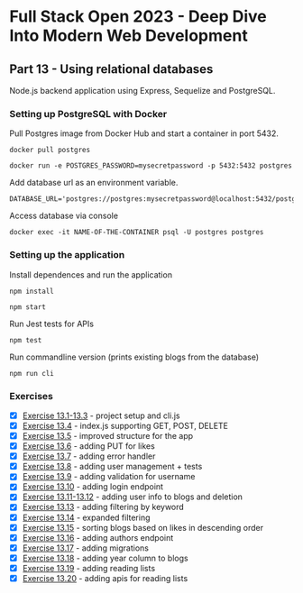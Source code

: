 # Full Stack Open 2023 - Deep Dive Into Modern Web Development

## Part 13 - Using relational databases

Node.js backend application using Express, Sequelize and PostgreSQL.

### Setting up PostgreSQL with Docker

Pull Postgres image from Docker Hub and start a container in port 5432.

    docker pull postgres
    
    docker run -e POSTGRES_PASSWORD=mysecretpassword -p 5432:5432 postgres

Add database url as an environment variable.

    DATABASE_URL='postgres://postgres:mysecretpassword@localhost:5432/postgres'

Access database via console 

    docker exec -it NAME-OF-THE-CONTAINER psql -U postgres postgres

### Setting up the application 

Install dependences and run the application

    npm install 

    npm start

Run Jest tests for APIs

    npm test

Run commandline version (prints existing blogs from the database)

    npm run cli

### Exercises

- [x] [Exercise 13.1-13.3](https://github.com/ruusukivi/fullstack-part13-postgresql/tree/13.1-13.3) -  project setup and cli.js
- [x] [Exercise 13.4](https://github.com/ruusukivi/fullstack-part13-postgresql/tree/13.4) -  index.js supporting GET, POST, DELETE
- [x] [Exercise 13.5](https://github.com/ruusukivi/fullstack-part13-postgresql/tree/13.5) -  improved structure for the app
- [x] [Exercise 13.6](https://github.com/ruusukivi/fullstack-part13-postgresql/tree/13.6) -  adding PUT for likes
- [x] [Exercise 13.7](https://github.com/ruusukivi/fullstack-part13-postgresql/tree/13.7) -  adding error handler
- [x] [Exercise 13.8](https://github.com/ruusukivi/fullstack-part13-postgresql/tree/13.8) -  adding user management + tests
- [x] [Exercise 13.9](https://github.com/ruusukivi/fullstack-part13-postgresql/tree/13.9) -  adding validation for username
- [x] [Exercise 13.10](https://github.com/ruusukivi/fullstack-part13-postgresql/tree/13.10) -  adding login endpoint 
- [x] [Exercise 13.11-13.12](https://github.com/ruusukivi/fullstack-part13-postgresql/tree/13.11) - adding user info to blogs and deletion
- [x] [Exercise 13.13](https://github.com/ruusukivi/fullstack-part13-postgresql/tree/13.13) -  adding filtering by keyword
- [x] [Exercise 13.14](https://github.com/ruusukivi/fullstack-part13-postgresql/tree/13.14) -  expanded filtering
- [x] [Exercise 13.15](https://github.com/ruusukivi/fullstack-part13-postgresql/tree/13.15) -  sorting blogs based on likes in descending order
- [x] [Exercise 13.16](https://github.com/ruusukivi/fullstack-part13-postgresql/tree/13.16) -  adding  authors endpoint
- [x] [Exercise 13.17](https://github.com/ruusukivi/fullstack-part13-postgresql/tree/13.17) -  adding migrations
- [x] [Exercise 13.18](https://github.com/ruusukivi/fullstack-part13-postgresql/tree/13.18) -  adding  year column to blogs
- [x] [Exercise 13.19](https://github.com/ruusukivi/fullstack-part13-postgresql/tree/13.19) -  adding  reading lists
- [x] [Exercise 13.20](https://github.com/ruusukivi/fullstack-part13-postgresql/tree/13.20) -  adding  apis for reading lists
